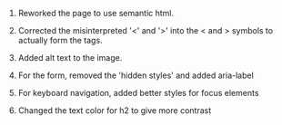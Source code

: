 1. Reworked the page to use semantic html.

2. Corrected the misinterpreted '&lt;' and '&gt;' into the < and > symbols to actually form the tags.

3. Added alt text to the image.

4. For the form, removed the 'hidden styles' and added aria-label

5. For keyboard navigation, added better styles for focus elements

6. Changed the text color for h2 to give more contrast